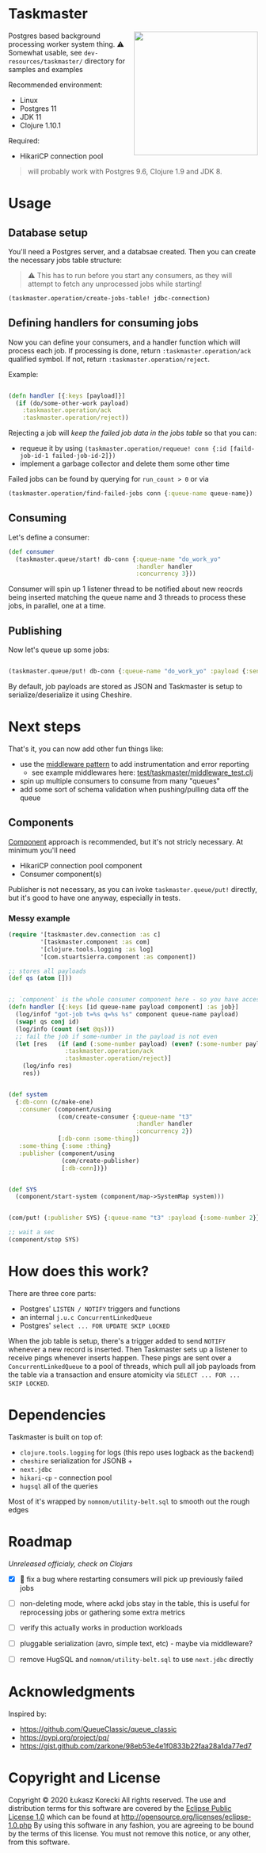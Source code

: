 # Taskmaster

<img src="https://img.cinemablend.com/filter:scale/quill/b/3/6/2/9/9/b36299d3e49f972d430cae647b5bec83ad70eae8.jpg?mw=600" align="right" width=250 >

Postgres based background processing worker system thing.
:warning: Somewhat usable, see `dev-resources/taskmaster/` directory for samples and examples

Recommended environment:

- Linux
- Postgres 11
- JDK 11
- Clojure 1.10.1

Required:



- HikariCP connection pool



> will probably work with Postgres 9.6, Clojure 1.9 and JDK 8.


# Usage


## Database setup

You'll need a Postgres server, and a databsae created. Then you can create the necessary jobs table structure:

> :warning: This has to run before you start any consumers, as they will attempt to fetch any unprocessed jobs while starting!

```clojure
(taskmaster.operation/create-jobs-table! jdbc-connection)

```

## Defining handlers for consuming jobs

Now you can define your consumers, and a handler function which will process each job. If processing is done, return `:taskmaster.operation/ack` qualified symbol. If not, return `:taskmaster.operation/reject`.

Example:


```clojure

(defn handler [{:keys [payload]}]
  (if (do/some-other-work payload)
    :taskmaster.operation/ack
    :taskmaster.operation/reject))
```


Rejecting a job will *keep the failed job data in the jobs table* so that you can:

- requeue it by using `(taskmaster.operation/requeue! conn {:id [faild-job-id-1 failed-job-id-2]})`
- implement a garbage collector and delete them some other time

Failed jobs can be found by querying for `run_count > 0` or via


```clojure
(taskmaster.operation/find-failed-jobs conn {:queue-name queue-name})
```

## Consuming

Let's define a consumer:

```clojure
(def consumer
  (taskmaster.queue/start! db-conn {:queue-name "do_work_yo"
                                    :handler handler
                                    :concurrency 3}))


```

Consumer will spin up 1 listener thread to be notified about new reocrds being inserted matching the queue name and 3 threads to process these jobs, in parallel, one at a time.

## Publishing

Now let's queue up some jobs:


```clojure

(taskmaster.queue/put! db-conn {:queue-name "do_work_yo" :payload {:send-email "test@example.com"}})
```

By default, job payloads are stored as JSON and Taskmaster is setup to serialize/deserialize it using Cheshire.


# Next steps

That's it, you can now add other fun things like:

- use the [middleware pattern](http://clojure-doc.org/articles/cookbooks/middleware.html) to add instrumentation and error reporting
  - see example middlewares here: [test/taskmaster/middleware_test.clj](test/taskmaster/middleware_test.clj)
- spin up multiple consumers to consume from many "queues"
- add some sort of schema validation when pushing/pulling data off the queue


## Components

[Component](https://github.com/stuartsierra/component) approach is recommended, but it's not stricly necessary.
At minimum you'll need

- HikariCP connection pool component
- Consumer component(s)

Publisher is not necessary, as you can ivoke `taskmaster.queue/put!` directly, but it's good to have one anyway, especially in tests.

### Messy example


```clojure
(require '[taskmaster.dev.connection :as c]
         '[taskmaster.component :as com]
         '[clojure.tools.logging :as log]
         '[com.stuartsierra.component :as component])

;; stores all payloads
(def qs (atom []))


;; `component` is the whole consumer component here - so you have access to its' dependencies
(defn handler [{:keys [id queue-name payload component] :as job}]
  (log/infof "got-job t=%s q=%s %s" component queue-name payload)
  (swap! qs conj id)
  (log/info (count (set @qs)))
  ;; fail the job if some-number in the payload is not even
  (let [res   (if (and (:some-number payload) (even? (:some-number payload)))
                :taskmaster.operation/ack
                :taskmaster.operation/reject)]
    (log/info res)
    res))


(def system
  {:db-conn (c/make-one)
   :consumer (component/using
              (com/create-consumer {:queue-name "t3"
                                    :handler handler
                                    :concurrency 2})
              [:db-conn :some-thing])
   :some-thing {:some :thing}
   :publisher (component/using
               (com/create-publisher)
               [:db-conn])})


(def SYS
  (component/start-system (component/map->SystemMap system)))


(com/put! (:publisher SYS) {:queue-name "t3" :payload {:some-number 2}})

;; wait a sec
(component/stop SYS)

```

# How does this work?

There are three core parts:

- Postgres' `LISTEN / NOTIFY` triggers and functions
- an internal `j.u.c ConcurrentLinkedQueue`
- Postgres' `select ... FOR UPDATE SKIP LOCKED`

When the job table is setup, there's a trigger added to send `NOTIFY` whenever a new record is inserted. Then Taskmaster sets up a listener to receive pings
whenever inserts happen. These pings are sent over a `ConcurrentLinkedQueue` to a pool of threads, which
pull all job payloads from the table via a transaction and ensure atomicity via `SELECT ... FOR ... SKIP LOCKED`.

# Dependencies

Taskmaster is built on top of:

- `clojure.tools.logging` for logs (this repo uses logback as the backend)
- `cheshire` serialization for JSONB +
- `next.jdbc`
- `hikari-cp` - connection pool
- `hugsql`  all of the queries

Most of it's wrapped by `nomnom/utility-belt.sql` to smooth out the rough edges




# Roadmap

*Unreleased officialy, check on Clojars*

- [x] :bug: fix a bug where restarting consumers will pick up previously failed jobs
- [ ] non-deleting mode, where ackd jobs stay in the table, this is useful for reprocessing jobs or gathering some extra metrics

- [ ] verify this actually works in production workloads
- [ ] pluggable serialization (avro, simple text, etc) - maybe via middleware?
- [ ] remove HugSQL and `nomnom/utility-belt.sql` to use `next.jdbc` directly


# Acknowledgments

Inspired by:

- https://github.com/QueueClassic/queue_classic
- https://pypi.org/project/pq/
- https://gist.github.com/zarkone/98eb53e4e1f0833b22faa28a1da77ed7


# Copyright and License

Copyright © 2020 Łukasz Korecki All rights reserved. The use and distribution terms for this software are covered by the [Eclipse Public License 1.0](http://opensource.org/licenses/eclipse-1.0.php) which can be found at http://opensource.org/licenses/eclipse-1.0.php  By using this software in any fashion, you are agreeing to be bound by the terms of this license. You must not remove this notice, or any other, from this software.
